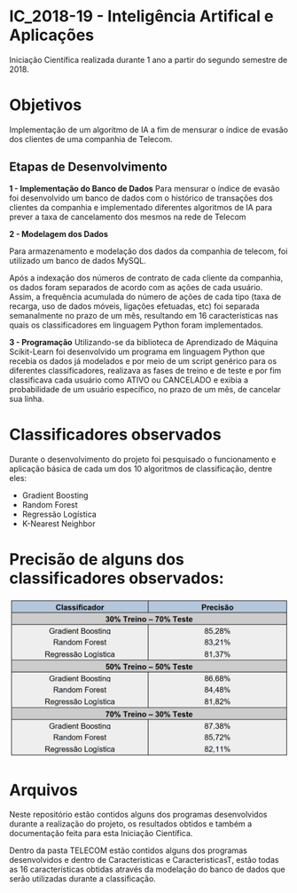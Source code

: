 # IC_2018-19 - Inteligência Artifical e Aplicações

Iniciação Científica realizada durante 1 ano a partir do segundo semestre de 2018.


# Objetivos

Implementação de um algoritmo de IA a fim de mensurar o índice de evasão dos clientes de uma companhia de Telecom.

## Etapas de Desenvolvimento

**1 - Implementação do Banco de Dados**
	Para mensurar o índice de evasão foi desenvolvido um banco de dados com o histórico de transações dos clientes da companhia e implementado diferentes algoritmos de IA para prever a taxa de cancelamento dos mesmos na rede de Telecom

**2 - Modelagem dos Dados**

Para armazenamento e modelação dos dados da companhia de telecom, foi utilizado um banco de dados MySQL.

Após a indexação dos números de contrato de cada cliente da companhia, os dados foram separados de acordo com as ações de cada usuário. Assim, a frequência acumulada do número de ações de cada tipo (taxa de recarga, uso de dados móveis, ligações efetuadas, etc) foi separada semanalmente no prazo de um mês, resultando em 16 características nas quais os classificadores em linguagem Python foram implementados.

**3 - Programação**
Utilizando-se da biblioteca de Aprendizado de Máquina Scikit-Learn foi desenvolvido um programa em linguagem Python que recebia os dados já modelados e por meio de um script genérico para os diferentes classificadores, realizava as fases de treino e de teste e por fim classificava cada usuário como ATIVO ou CANCELADO e exibia a probabilidade de um usuário específico, no prazo de um mês, de cancelar sua linha.




# Classificadores observados

Durante o desenvolvimento do projeto foi pesquisado o funcionamento e aplicação básica de cada um dos 10 algoritmos de classificação, dentre eles:

- Gradient Boosting
- Random Forest
- Regressão Logística
- K-Nearest Neighbor

# Precisão de alguns dos classificadores observados:

![](imagens/precisao_treino_teste.PNG)

# Arquivos

Neste repositório estão contidos alguns dos programas desenvolvidos durante a realização do projeto, os resultados obtidos e também a documentação feita para esta Iniciação Científica.

Dentro da pasta TELECOM estão contidos alguns dos programas desenvolvidos e dentro de Caracteristicas e CaracteristicasT, estão todas as 16 características obtidas através da modelação do banco de dados que serão utilizadas durante a classificação.

